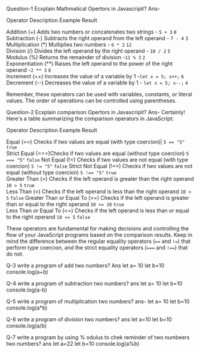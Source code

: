 Question-1 Ecxplain Mathmatical Opertors in Javascripit?
Ans-


 Operator          Description                                                  Example                  Result  

 Addition (+)  Adds two numbers or concatenates two strings                    - `5 + 3`                  `8`     
 Subtraction (-) Subtracts the right operand from the left operand             - `7 - 4`                  `3`     
 Multiplication (*) Multiplies two numbers                                    - `6 * 2`                  `12`    
 Division (/) Divides the left operand by the right operand                    - `10 / 2`                 `5`     
 Modulus (%)   Returns the remainder of division                               -`11 % 3`                  `2`     
 Exponentiation (**) Raises the left operand to the power of the right operand -`2 ** 3`                  `8`     
 Increment (++)  Increases the value of a variable by 1                        -`let x = 5; x++;`         `6`     
 Decrement (--)  Decreases the value of a variable by 1                        - `let x = 5; x--;`        `4`     

Remember, these operators can be used with variables, constants, or literal values. The order of operations can be controlled using parentheses.


Question-2 Ecxplain comparison Opertors in Javascripit?
Ans-
Certainly! Here's a table summarizing the comparison operators in JavaScript:

 Operator       Description                                                                                 Example                   Result  

  
Equal (==) Checks if two values are equal (with type coercion)|                                            `5 == "5"`                `true`    
Strict Equal (===)Checks if two values are equal (without type coercion)                                   `5 === "5"`              `false` 
Not Equal (!=)  Checks if two values are not equal (with type coercion)                                    `5 != "5"`               `false` 
Strict Not Equal (!==)  Checks if two values are not equal (without type coercion)                         `5 !== "5"`              `true`  
 Greater Than (>)  Checks if the left operand is greater than the right operand                            `10 > 5`                 `true`  
Less Than (<)  Checks if the left operand is less than the right operand                                   `10 < 5`                 `false` 
Greater Than or Equal To (>=)  Checks if the left operand is greater than or equal to the right operand    `10 >= 10`               `true`  
Less Than or Equal To (<=)  Checks if the left operand is less than or equal to the right operand          `10 <= 5`                `false` 

These operators are fundamental for making decisions and controlling the flow of your JavaScript programs based on the comparison results. Keep in mind the difference between the regular equality operators (`==` and `!=`) that perform type coercion, and the strict equality operators (`===` and `!==`) that do not.


Q-3  write a program of add two numbers?
Ans
       let a= 10
        let  b=10
        console.log(a+b)
       
 Q-4  write a program of subtraction two numbers?
 ans    let a= 10
        let    b=10
            console.log(a-b)

 Q-5  write a program of multiplication two numbers?
 ans-   let a= 10
        let b=10
            console.log(a*b)

Q-6   write a program of division two numbers?
ans   let a=10
      let b=10
        console.log(a/b)


Q-7   write a program by using % odulus to chek reminder of two numbeers two numbers?
ans    let a=22
        let b=10
        console.log(a%b)  